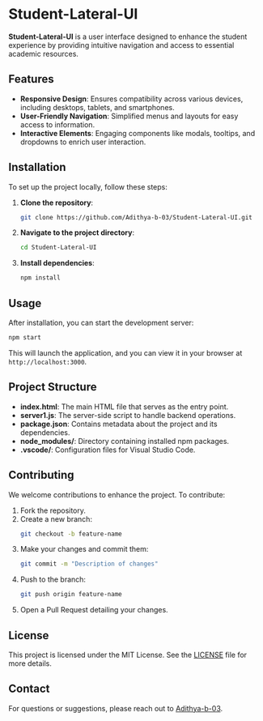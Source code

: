 # Student-Lateral-UI

**Student-Lateral-UI** is a user interface designed to enhance the student experience by providing intuitive navigation and access to essential academic resources.

## Features

- **Responsive Design**: Ensures compatibility across various devices, including desktops, tablets, and smartphones.
- **User-Friendly Navigation**: Simplified menus and layouts for easy access to information.
- **Interactive Elements**: Engaging components like modals, tooltips, and dropdowns to enrich user interaction.

## Installation

To set up the project locally, follow these steps:

1. **Clone the repository**:
   ```bash
   git clone https://github.com/Adithya-b-03/Student-Lateral-UI.git
   ```
2. **Navigate to the project directory**:
   ```bash
   cd Student-Lateral-UI
   ```
3. **Install dependencies**:
   ```bash
   npm install
   ```

## Usage

After installation, you can start the development server:

```bash
npm start
```

This will launch the application, and you can view it in your browser at `http://localhost:3000`.

## Project Structure

- **index.html**: The main HTML file that serves as the entry point.
- **server1.js**: The server-side script to handle backend operations.
- **package.json**: Contains metadata about the project and its dependencies.
- **node_modules/**: Directory containing installed npm packages.
- **.vscode/**: Configuration files for Visual Studio Code.

## Contributing

We welcome contributions to enhance the project. To contribute:

1. Fork the repository.
2. Create a new branch:
   ```bash
   git checkout -b feature-name
   ```
3. Make your changes and commit them:
   ```bash
   git commit -m "Description of changes"
   ```
4. Push to the branch:
   ```bash
   git push origin feature-name
   ```
5. Open a Pull Request detailing your changes.

## License

This project is licensed under the MIT License. See the [LICENSE](LICENSE) file for more details.

## Contact

For questions or suggestions, please reach out to [Adithya-b-03](https://github.com/Adithya-b-03).
